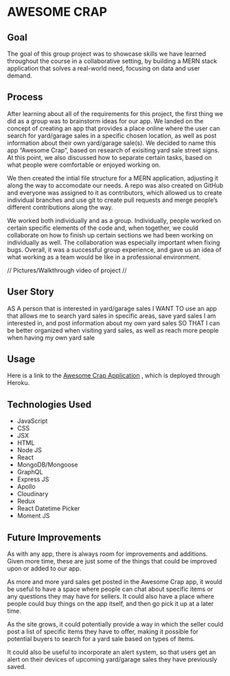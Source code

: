 # AWESOME CRAP

## Goal
The goal of this group project was to showcase skills we have learned throughout the course in a collaborative setting, by building a MERN stack application that solves a real-world need, focusing on data and user demand.

## Process

After learning about all of the requirements for this project, the first thing we did as a group was to brainstorm ideas for our app. We landed on the concept of creating an app that provides a place online where the user can search for yard/garage sales in a specific chosen location, as well as post information about their own yard/garage sale(s). We decided to name this app “Awesome Crap”, based on research of exisiting yard sale street signs. At this point, we also discussed how to separate certain tasks, based on what people were comfortable or enjoyed working on. 

We then created the intial file structure for a MERN application, adjusting it along the way to accomodate our needs. A repo was also created on GitHub and everyone was assigned to it as contributors, which allowed us to create individual branches and use git to create pull requests and merge people’s different contributions along the way.  

We worked both individually and as a group. Individually, people worked on certain specific elements of the code and, when together, we could collaborate on how to finish up certain sections we had been working on individually as well. The collaboration was especially important when fixing bugs. Overall, it was a successful group experience, and gave us an idea of what working as a team would be like in a professional environment.  

// Pictures/Walkthrough video of project //

## User Story

AS A person that is interested in yard/garage sales
I WANT TO use an app that allows me to search yard sales in specific areas, save yard sales I am interested in, and post information about my own yard sales
SO THAT I can be better organized when visiting yard sales, as well as reach more people when having my own yard sale

## Usage

Here is a link to the [Awesome Crap Application]() , which is deployed through Heroku.

## Technologies Used

- JavaScript
- CSS
- JSX
- HTML
- Node JS
- React
- MongoDB/Mongoose
- GraphQL
- Express JS
- Apollo
- Cloudinary
- Redux
- React Datetime Picker
- Moment JS
  
## Future Improvements

As with any app, there is always room for improvements and additions. Given more time, these are just some of the things that could be improved upon or added to our app.  

As more and more yard sales get posted in the Awesome Crap app, it would be useful to have a space where people can chat about specific items or any questions they may have for sellers. It could also have a place where people could buy things on the app itself, and then go pick it up at a later time.  

As the site grows, it could potentially provide a way in which the seller could post a list of specific items they have to offer, making it possible for potential buyers to search for a yard sale based on types of items.  

It could also be useful to incorporate an alert system, so that users get an alert on their devices of upcoming yard/garage sales they have previously saved.  